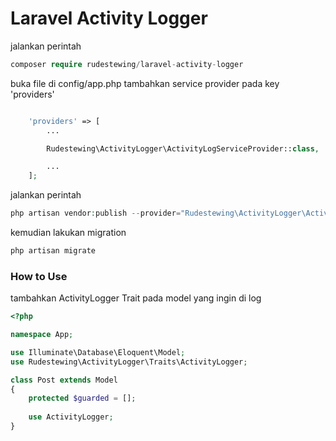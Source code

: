 # Laravel Activity Logger


jalankan perintah
```php
composer require rudestewing/laravel-activity-logger
```

buka file di config/app.php
tambahkan service provider pada key 'providers'

```php

    'providers' => [
        ...

        Rudestewing\ActivityLogger\ActivityLogServiceProvider::class,

        ...
    ];

```

jalankan perintah
```php
php artisan vendor:publish --provider="Rudestewing\ActivityLogger\ActivityLogServiceProvider" --tag="migrations" 
```
kemudian lakukan migration
```php
php artisan migrate
```


### How to Use

tambahkan ActivityLogger Trait pada model yang ingin di log

```php
<?php

namespace App;

use Illuminate\Database\Eloquent\Model;
use Rudestewing\ActivityLogger\Traits\ActivityLogger;

class Post extends Model
{
    protected $guarded = [];
    
    use ActivityLogger;
}

```
